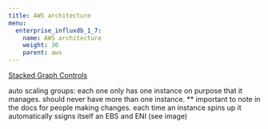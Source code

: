 ```yaml
---
title: AWS architecture
menu:
  enterprise_influxdb_1_7:
    name: AWS architecture
    weight: 30
    parent: aws
---
```


[Stacked Graph Controls](/img/influxdb/aws-marketplace-influxdb-enterprise.png)

auto scaling groups: each one only has one instance on purpose that it manages. should never have more than one instance.  ** important to note in the docs for people making changes. each time an instance spins up it automatically ssigns itself an EBS and ENI (see image)
